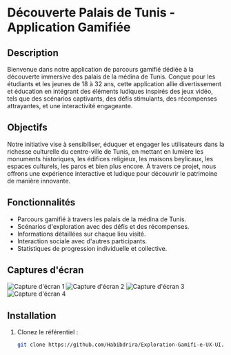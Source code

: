 # Découverte Palais de Tunis - Application Gamifiée

## Description

Bienvenue dans notre application de parcours gamifié dédiée à la découverte immersive des palais de la médina de Tunis. Conçue pour les étudiants et les jeunes de 18 à 32 ans, cette application allie divertissement et éducation en intégrant des éléments ludiques inspirés des jeux vidéo, tels que des scénarios captivants, des défis stimulants, des récompenses attrayantes, et une interactivité engageante.

## Objectifs

Notre initiative vise à sensibiliser, éduquer et engager les utilisateurs dans la richesse culturelle du centre-ville de Tunis, en mettant en lumière les monuments historiques, les édifices religieux, les maisons beylicaux, les espaces culturels, les parcs et bien plus encore. À travers ce projet, nous offrons une expérience interactive et ludique pour découvrir le patrimoine de manière innovante.

## Fonctionnalités

- Parcours gamifié à travers les palais de la médina de Tunis.
- Scénarios d'exploration avec des défis et des récompenses.
- Informations détaillées sur chaque lieu visité.
- Interaction sociale avec d'autres participants.
- Statistiques de progression individuelle et collective.

## Captures d'écran

![Capture d'écran 1](img/1.png)
![Capture d'écran 2](img/2.png)
![Capture d'écran 3](img/3.png)
![Capture d'écran 4](img/4.png)

## Installation

1. Clonez le référentiel :

   ```bash
   git clone https://github.com/Habibdrira/Exploration-Gamifi-e-UX-UI.git

   ```
